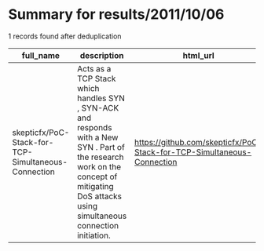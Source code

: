 
# Summary for results/2011/10/06
    
1 records found after deduplication

| full_name | description | html_url | matched_list | matched_count | pushed_at | size | stargazers_count | language | forks_count |
|-----------------------------------------------------|---------------------------------------------------------------------------------------------------------------------------------------------------------------------------------------------|------------------------------------------------------------------------|----------------|-----------------|---------------------------|--------|--------------------|------------|---------------|
| skepticfx/PoC-Stack-for-TCP-Simultaneous-Connection | Acts as a TCP Stack which handles SYN , SYN-ACK and responds with a New SYN . Part of the research work on the concept of mitigating DoS attacks using simultaneous connection initiation. | https://github.com/skepticfx/PoC-Stack-for-TCP-Simultaneous-Connection | ['attack poc'] | 1 | 2011-10-06 15:41:15+00:00 | 108 | 1 | C | 0 |
